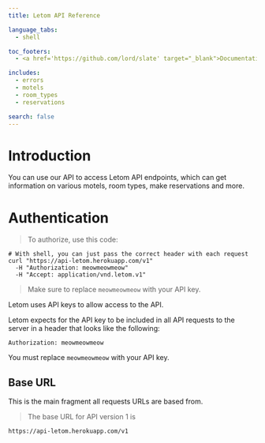```yaml
---
title: Letom API Reference

language_tabs:
  - shell

toc_footers:
  - <a href='https://github.com/lord/slate' target="_blank">Documentation Powered by Slate</a>

includes:
  - errors
  - motels
  - room_types
  - reservations

search: false
---
```


# Introduction

You can use our API to access Letom API endpoints, which can get information on various motels, room types, make reservations and more.

# Authentication

> To authorize, use this code:

```shell
# With shell, you can just pass the correct header with each request
curl "https://api-letom.herokuapp.com/v1"
  -H "Authorization: meowmeowmeow"
  -H "Accept: application/vnd.letom.v1"
```

> Make sure to replace `meowmeowmeow` with your API key.

Letom uses API keys to allow access to the API.

Letom expects for the API key to be included in all API requests to the server in a header that looks like the following:

`Authorization: meowmeowmeow`

<aside class="notice">
You must replace <code>meowmeowmeow</code> with your API key.
</aside>

## Base URL

This is the main fragment all requests URLs are based from.

> The base URL for API version 1 is

```
https://api-letom.herokuapp.com/v1
```
